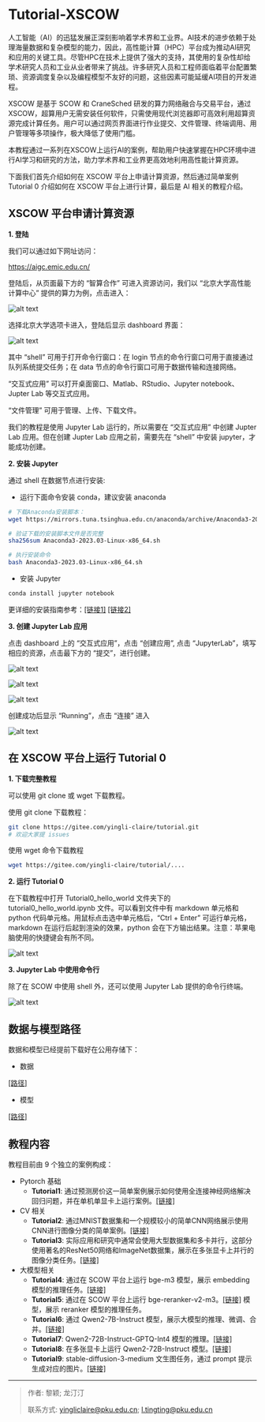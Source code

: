 # Tutorial-XSCOW

人工智能（AI）的迅猛发展正深刻影响着学术界和工业界。AI技术的进步依赖于处理海量数据和复杂模型的能力，因此，高性能计算（HPC）平台成为推动AI研究和应用的关键工具。尽管HPC在技术上提供了强大的支持，其使用的复杂性却给学术研究人员和工业从业者带来了挑战。许多研究人员和工程师面临着平台配置繁琐、资源调度复杂以及编程模型不友好的问题，这些因素可能延缓AI项目的开发进程。

XSCOW 是基于 SCOW 和 CraneSched 研发的算力网络融合与交易平台，通过XSCOW，超算用户无需安装任何软件，只需使用现代浏览器即可高效利用超算资源完成计算任务。用户可以通过网页界面进行作业提交、文件管理、终端调用、用户管理等多项操作，极大降低了使用门槛。

本教程通过一系列在XSCOW上运行AI的案例，帮助用户快速掌握在HPC环境中进行AI学习和研究的方法，助力学术界和工业界更高效地利用高性能计算资源。

下面我们首先介绍如何在 XSCOW 平台上申请计算资源，然后通过简单案例 Tutorial 0 介绍如何在 XSCOW 平台上进行计算，最后是 AI 相关的教程介绍。 

## XSCOW 平台申请计算资源

**1. 登陆**

我们可以通过如下网址访问：

https://aigc.emic.edu.cn/

登陆后，从页面最下方的 “智算合作” 可进入资源访问，我们以 “北京大学高性能计算中心” 提供的算力为例，点击进入：

![alt text](figures/image-6.png)

选择北京大学选项卡进入，登陆后显示 dashboard 界面：

![alt text](figures/image-7.png)

其中 “shell” 可用于打开命令行窗口：在 login 节点的命令行窗口可用于直接通过队列系统提交任务；在 data 节点的命令行窗口可用于数据传输和连接网络。

“交互式应用” 可以打开桌面窗口、Matlab、RStudio、Jupyter notebook、Jupter Lab 等交互式应用。

“文件管理” 可用于管理、上传、下载文件。

我们的教程是使用 Jupyter Lab 运行的，所以需要在 “交互式应用” 中创建 Jupter Lab 应用。但在创建 Jupter Lab 应用之前，需要先在 “shell” 中安装 jupyter，才能成功创建。

**2. 安装 Jupyter**
   
   通过 shell 在数据节点进行安装:

   - 运行下面命令安装 conda，建议安装 anaconda
  
  ```bash
  # 下载Anaconda安装脚本：
  wget https://mirrors.tuna.tsinghua.edu.cn/anaconda/archive/Anaconda3-2023.03-Linux-x86_64.sh

  # 验证下载的安装脚本文件是否完整
  sha256sum Anaconda3-2023.03-Linux-x86_64.sh

  # 执行安装命令
  bash Anaconda3-2023.03-Linux-x86_64.sh
  ```

  - 安装 Jupyter
  ```bash
  conda install jupyter notebook
  ```
  
  更详细的安装指南参考：[[链接1]](https://icode.pku.edu.cn/SCOW/docs/deploy/config/portal/apps/apps/jupyter) [[链接2]](https://hpc.pku.edu.cn/_book/guide/ood/interactive_jupyter.html)

**3. 创建 Jupyter Lab 应用**
   
   点击 dashboard 上的 “交互式应用”，点击 “创建应用”, 点击 “JupyterLab”，填写相应的资源，点击最下方的 “提交”，进行创建。

![alt text](figures/image-10.png)

![alt text](figures/image-11.png)

![alt text](figures/image-12.png)

创建成功后显示 “Running”，点击 “连接” 进入

![alt text](figures/image-13.png)


## 在 XSCOW 平台上运行 Tutorial 0

**1. 下载完整教程**

<!-- TODO 替换下载链接 -->

可以使用 git clone 或 wget 下载教程。

使用 git clone 下载教程：

```bash
git clone https://gitee.com/yingli-claire/tutorial.git
# 欢迎大家提 issues
```

使用 wget 命令下载教程

```bash
wget https://gitee.com/yingli-claire/tutorial/....
```

**2. 运行 Tutorial 0**

在下载教程中打开 Tutorial0_hello_world 文件夹下的 tutorial0_hello_world.ipynb 文件。可以看到文件中有 markdown 单元格和 python 代码单元格。用鼠标点击选中单元格后，“Ctrl + Enter” 可运行单元格，markdown 在运行后起到渲染的效果，python 会在下方输出结果。注意：苹果电脑使用的快捷键会有所不同。

![alt text](figures/image-8.png)

**3. Jupyter Lab 中使用命令行**

除了在 SCOW 中使用 shell 外，还可以使用 Jupyter Lab 提供的命令行终端。

![alt text](figures/image-9.png)


## 数据与模型路径

<!-- TODO 数据与模型路径 -->

数据和模型已经提前下载好在公用存储下：

- 数据

[[路径]](data)

- 模型

[[路径]](models)

## 教程内容

教程目前由 9 个独立的案例构成：

- Pytorch 基础
  - **Tutorial1**: 通过预测房价这一简单案例展示如何使用全连接神经网络解决回归问题，并在单机单显卡上运行案例。[[链接]](Tutorial1_regression/tutorial1_regression.ipynb)
- CV 相关
  - **Tutorial2**: 通过MNIST数据集和一个规模较小的简单CNN网络展示使用CNN进行图像分类的简单案例。[[链接]](Tutorial2_classification/tutorial2_classification.ipynb)
  - **Tutorial3**: 实际应用和研究中通常会使用大型数据集和多卡并行，这部分使用著名的ResNet50网络和ImageNet数据集，展示在多张显卡上并行的图像分类任务。[[链接]](Tutorial3_CV/tutorial3_CV.ipynb)
- 大模型相关
  - **Tutorial4**: 通过在 SCOW 平台上运行 bge-m3 模型，展示 embedding 模型的推理任务。[[链接]](Tutorial4_bge-m3/tutorial4_bge-m3.md)
  - **Tutorial5**: 通过在 SCOW 平台上运行 bge-reranker-v2-m3。[[链接]](Tutorial5_bge-reranker-v2-m3/tutorial5_bge-reranker-v2-m3.md)
 模型，展示 reranker 模型的推理任务。
   - **Tutorial6**: 通过 Qwen2-7B-Instruct 模型，展示大模型的推理、微调、合并。[[链接]](Tutorial6_Qwen2-7B-Instruct/tutorial6_qwen2-7b.md)
   - **Tutorial7**: Qwen2-72B-Instruct-GPTQ-Int4 模型的推理。[[链接]](Tutorial7_Qwen2-72B-Instruct-GPTQ-Int4/tutorial7_qwen2-72b-int4.md)
   - **Tutorial8**: 在多张显卡上运行 Qwen2-72B-Instruct 模型。[[链接]](Tutorial8_Qwen2-72B-Instruct/tutorial8_Qwen2-72B-Instruct.md)
   - **Tutorial9**: stable-diffusion-3-medium 文生图任务，通过 prompt 提示生成对应的图片。[[链接]](Tutorial9_stable-diffusion-3-medium/tutorial9_stable_diffusion.md)

---

> 作者: 黎颖; 龙汀汀
>
> 联系方式: yingliclaire@pku.edu.cn;   l.tingting@pku.edu.cn